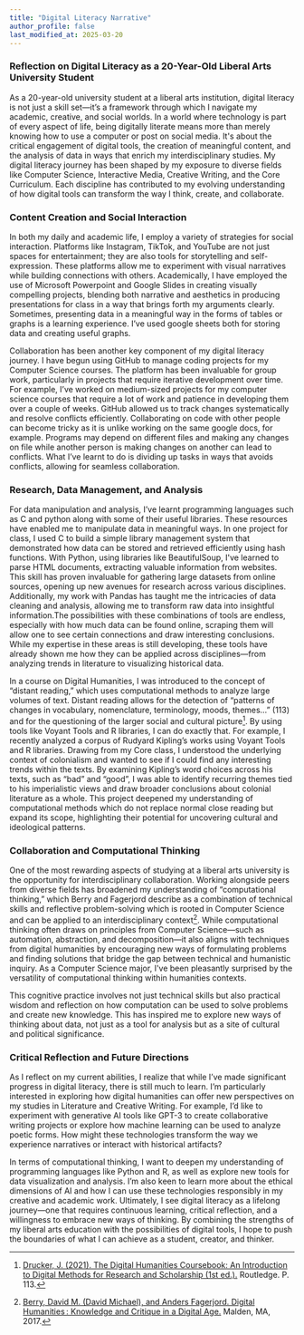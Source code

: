```yaml
---
title: "Digital Literacy Narrative"
author_profile: false
last_modified_at: 2025-03-20
---
```

### Reflection on Digital Literacy as a 20-Year-Old Liberal Arts University Student

As a 20-year-old university student at a liberal arts institution, digital literacy is not just a skill set—it’s a framework through which I navigate my academic, creative, and social worlds. In a world where technology is part of every aspect of life, being digitally literate means more than merely knowing how to use a computer or post on social media. It's about the critical engagement of digital tools, the creation of meaningful content, and the analysis of data in ways that enrich my interdisciplinary studies. My digital literacy journey has been shaped by my exposure to diverse fields like Computer Science, Interactive Media, Creative Writing, and the Core Curriculum. Each discipline has contributed to my evolving understanding of how digital tools can transform the way I think, create, and collaborate.

### Content Creation and Social Interaction

In both my daily and academic life, I employ a variety of strategies for social interaction. Platforms like Instagram, TikTok, and YouTube are not just spaces for entertainment; they are also tools for storytelling and self-expression. These platforms allow me to experiment with visual narratives while building connections with others. Academically, I have employed the use of Microsoft Powerpoint and Google Slides in creating visually compelling projects, blending both narrative and aesthetics in producing presentations for class in a way that brings forth my arguments clearly. Sometimes, presenting data in a meaningful way in the forms of tables or graphs is a learning experience. I’ve used google sheets both for storing data and creating useful graphs. 

Collaboration has been another key component of my digital literacy journey. I have begun using GitHub to manage coding projects for my Computer Science courses. The platform has been invaluable for group work, particularly in projects that require iterative development over time. For example, I’ve worked on medium-sized projects for my computer science courses that require a lot of work and patience in developing them over a couple of weeks. GitHub allowed us to track changes systematically and resolve conflicts efficiently. Collaborating on code with other people can become tricky as it is unlike working on the same google docs, for example. Programs may depend on different files and making any changes on file while another person is making changes on another can lead to conflicts. What I’ve learnt to do is dividing up tasks in ways that avoids conflicts, allowing for seamless collaboration. 

### Research, Data Management, and Analysis

For data manipulation and analysis, I’ve learnt programming languages such as C and python along with some of their useful libraries. These resources have enabled me to manipulate data in meaningful ways. In one project for class, I used C to build a simple library management system that demonstrated how data can be stored and retrieved efficiently using hash functions. With Python, using libraries like BeautifulSoup, I've learned to parse HTML documents, extracting valuable information from websites. This skill has proven invaluable for gathering large datasets from online sources, opening up new avenues for research across various disciplines. Additionally, my work with Pandas has taught me the intricacies of data cleaning and analysis, allowing me to transform raw data into insightful information.The possibilities with these combinations of tools are endless, especially with how much data can be found online, scraping them will allow one to see certain connections and draw interesting conclusions. While my expertise in these areas is still developing, these tools have already shown me how they can be applied across disciplines—from analyzing trends in literature to visualizing historical data.

In a course on Digital Humanities, I was introduced to the concept of “distant reading,” which uses computational methods to analyze large volumes of text. Distant reading allows for the detection of “patterns of changes in vocabulary, nomenclature, terminology, moods, themes…” (113) and for the questioning of the larger social and cultural picture[^1]. By using tools like Voyant Tools and R libraries, I can do exactly that. For example, I recently analyzed a corpus of Rudyard Kipling’s works using Voyant Tools and R libraries. Drawing from my Core class, I understood the underlying context of colonialism and wanted to see if I could find any interesting trends within the texts. By examining Kipling’s word choices across his texts, such as “bad” and “good”, I was able to identify recurring themes tied to his imperialistic views and draw broader conclusions about colonial literature as a whole. This project deepened my understanding of computational methods which do not replace normal close reading but expand its scope, highlighting their potential for uncovering cultural and ideological patterns.

### Collaboration and Computational Thinking

One of the most rewarding aspects of studying at a liberal arts university is the opportunity for interdisciplinary collaboration. Working alongside peers from diverse fields has broadened my understanding of “computational thinking,” which Berry and Fagerjord describe as a combination of technical skills and reflective problem-solving which is rooted in Computer Science and can be applied to an interdisciplinary context[^2]. While computational thinking often draws on principles from Computer Science—such as automation, abstraction, and decomposition—it also aligns with techniques from digital humanities by encouraging new ways of formulating problems and finding solutions that bridge the gap between technical and humanistic inquiry. As a Computer Science major, I've been pleasantly surprised by the versatility of computational thinking within humanities contexts. 

This cognitive practice involves not just technical skills but also practical wisdom and reflection on how computation can be used to solve problems and create new knowledge. This has inspired me to explore new ways of thinking about data, not just as a tool for analysis but as a site of cultural and political significance.

### Critical Reflection and Future Directions

As I reflect on my current abilities, I realize that while I’ve made significant progress in digital literacy, there is still much to learn. I’m particularly interested in exploring how digital humanities can offer new perspectives on my studies in Literature and Creative Writing. For example, I’d like to experiment with generative AI tools like GPT-3 to create collaborative writing projects or explore how machine learning can be used to analyze poetic forms. How might these technologies transform the way we experience narratives or interact with historical artifacts?

In terms of computational thinking, I want to deepen my understanding of programming languages like Python and R, as well as explore new tools for data visualization and analysis. I’m also keen to learn more about the ethical dimensions of AI and how I can use these technologies responsibly in my creative and academic work. Ultimately, I see digital literacy as a lifelong journey—one that requires continuous learning, critical reflection, and a willingness to embrace new ways of thinking. By combining the strengths of my liberal arts education with the possibilities of digital tools, I hope to push the boundaries of what I can achieve as a student, creator, and thinker.

[^1]: [Drucker, J. (2021). The Digital Humanities Coursebook: An Introduction to Digital Methods for Research and Scholarship (1st ed.).](https://www.taylorfrancis.com/books/mono/10.4324/9781003106531/digital-humanities-coursebook-johanna-drucker) Routledge. P. 113.
[^2]: [Berry, David M. (David Michael), and Anders Fagerjord. Digital Humanities : Knowledge and Critique in a Digital Age.](https://search.abudhabi.library.nyu.edu/discovery/fulldisplay?docid=alma990050299520107871&context=L&vid=01NYU_AD:AD) Malden, MA, 2017.



